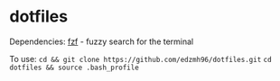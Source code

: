# dotfiles


Dependencies:
[fzf](https://github.com/junegunn/fzf) - fuzzy search for the terminal

To use:
```cd && git clone https://github.com/edzmh96/dotfiles.git```
```cd dotfiles && source .bash_profile```
